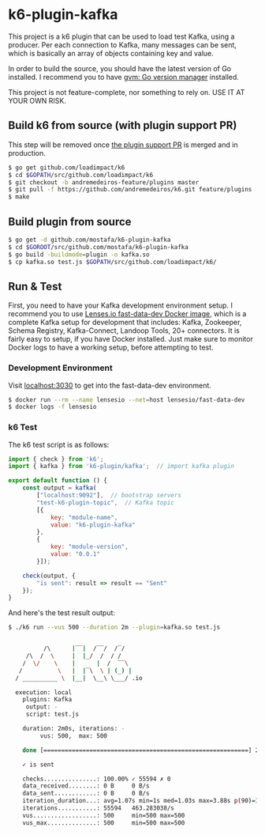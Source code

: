 # k6-plugin-kafka

This project is a k6 plugin that can be used to load test Kafka, using a producer. Per each connection to Kafka, many messages can be sent, which is basically an array of objects containing key and value.

In order to build the source, you should have the latest version of Go installed. I recommend you to have [gvm: Go version manager](https://github.com/moovweb/gvm) installed.

This project is not feature-complete, nor something to rely on. USE IT AT YOUR OWN RISK.

## Build k6 from source (with plugin support PR)

This step will be removed once [the plugin support PR](https://github.com/loadimpact/k6/pull/1396) is merged and in production.

```bash
$ go get github.com/loadimpact/k6
$ cd $GOPATH/src/github.com/loadimpact/k6
$ git checkout -b andremedeiros-feature/plugins master
$ git pull -f https://github.com/andremedeiros/k6.git feature/plugins
$ make
```

## Build plugin from source

```bash
$ go get -d github.com/mostafa/k6-plugin-kafka
$ cd $GOROOT/src/github.com/mostafa/k6-plugin-kafka
$ go build -buildmode=plugin -o kafka.so
$ cp kafka.so test.js $GOPATH/src/github.com/loadimpact/k6/
```

## Run & Test

First, you need to have your Kafka development environment setup. I recommend you to use [Lenses.io fast-data-dev Docker image](https://github.com/lensesio/fast-data-dev), which is a complete Kafka setup for development that includes: Kafka, Zookeeper, Schema Registry, Kafka-Connect, Landoop Tools, 20+ connectors. It is fairly easy to setup, if you have Docker installed. Just make sure to monitor Docker logs to have a working setup, before attempting to test.

### Development Environment

Visit [localhost:3030](http://localhost:3030) to get into the fast-data-dev environment.

```bash
$ docker run --rm --name lensesio --net=host lensesio/fast-data-dev
$ docker logs -f lensesio
```

### k6 Test

The k6 test script is as follows:

```javascript
import { check } from 'k6';
import { kafka } from 'k6-plugin/kafka';  // import kafka plugin

export default function () {
    const output = kafka(
        ["localhost:9092"],  // bootstrap servers
        "test-k6-plugin-topic",  // Kafka topic
        [{
            key: "module-name",
            value: "k6-plugin-kafka"
        },
        {
            key: "module-version",
            value: "0.0.1"
        }]);

    check(output, {
        "is sent": result => result == "Sent"
    });
}
```

And here's the test result output:

```bash
$ ./k6 run --vus 500 --duration 2m --plugin=kafka.so test.js


          /\      |‾‾|  /‾‾/  /‾/
     /\  /  \     |  |_/  /  / /
    /  \/    \    |      |  /  ‾‾\
   /          \   |  |‾\  \ | (_) |
  / __________ \  |__|  \__\ \___/ .io

  execution: local
    plugins: Kafka
     output: -
     script: test.js

    duration: 2m0s, iterations: -
         vus: 500,  max: 500

    done [==========================================================] 2m0s / 2m0s

    ✓ is sent

    checks...............: 100.00% ✓ 55594 ✗ 0
    data_received........: 0 B     0 B/s
    data_sent............: 0 B     0 B/s
    iteration_duration...: avg=1.07s min=1s med=1.03s max=3.88s p(90)=1.11s p(95)=1.32s
    iterations...........: 55594   463.283038/s
    vus..................: 500     min=500 max=500
    vus_max..............: 500     min=500 max=500
```
